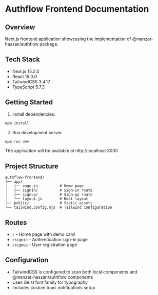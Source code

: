 # Authflow Frontend Documentation

## Overview
Next.js frontend application showcasing the implementation of @manzar-hassan/authflow package.

## Tech Stack
- Next.js 15.2.0
- React 19.0.0
- TailwindCSS 3.4.17
- TypeScript 5.7.3

## Getting Started

1. Install dependencies:
```bash
npm install
```

2. Run development server:
```bash
npm run dev
```

The application will be available at http://localhost:3000

## Project Structure
```
authflow-frontend/
├── app/
│   ├── page.js          # Home page
│   ├── signin/          # Sign-in route
│   ├── signup/          # Sign-up route
│   └── layout.js        # Root layout
├── public/              # Static assets
└── tailwind.config.mjs  # Tailwind configuration
```

## Routes
- `/` - Home page with demo card
- `/signin` - Authentication sign-in page
- `/signup` - User registration page

## Configuration
- TailwindCSS is configured to scan both local components and @manzar-hassan/authflow components
- Uses Geist font family for typography
- Includes custom toast notifications setup